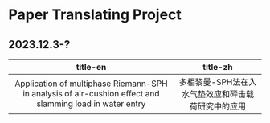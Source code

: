 # Paper Translating Project

## 2023.12.3-?
|title-en|title-zh|
| :---: | :---:|
|Application of multiphase Riemann-SPH in analysis of air-cushion effect and slamming load in water entry|多相黎曼-SPH法在入水气垫效应和砰击载荷研究中的应用|

